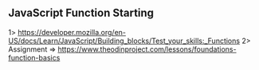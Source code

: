 ## JavaScript Function Starting

1> https://developer.mozilla.org/en-US/docs/Learn/JavaScript/Building_blocks/Test_your_skills:_Functions
2> Assignment => https://www.theodinproject.com/lessons/foundations-function-basics
